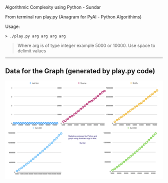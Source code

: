 Algorithmic Complexity using Python - Sundar

From terminal run play.py (Anagram for PyAl - Python Algorithims)

Usage:
```
> ./play.py arg arg arg arg
```
> Where arg is of type integer example 5000 or 10000. Use space to delimit values

---------------------------------------------------------------------------------------------------------------------

Data for the Graph (generated by play.py code)
-----------------------------------------------
![Graph showing time taken by standard python functions on array elements of of size up to 100000 starting from 5000](graph.png)
